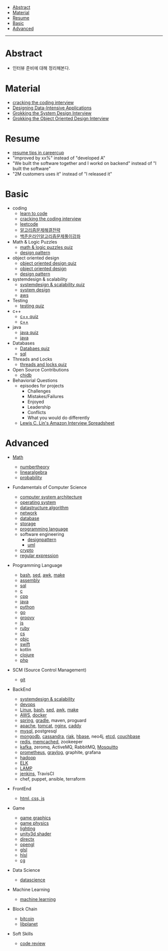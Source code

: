 - [Abstract](#abstract)
- [Material](#material)
- [Resume](#resume)
- [Basic](#basic)
- [Advanced](#advanced)

----

# Abstract

- 인터뷰 준비에 대해 정리해본다.

# Material

* [cracking the coding interview](http://www.crackingthecodinginterview.com/)
* [Designing Data-Intensive Applications](https://dataintensive.net/)
* [Grokking the System Design Interview](https://www.educative.io/collection/5668639101419520/5649050225344512)
* [Grokking the Object Oriented Design Interview](https://www.educative.io/collection/5668639101419520/5692201761767424)

# Resume

- [resume tips in careercup](https://careercup.com/resume)
- "improved by xx%" instead of "developed A"
- "We built the software together and I workd on backend" instead of "I built the software"
- "2M customers uses it" instead of "I released it"

# Basic 

* coding
  * [learn to code](https://github.com/iamslash/learntocode)
  * [cracking the coding interview](http://www.crackingthecodinginterview.com/)
  * [leetcode](https://leetcode.com/problems/)
  * [알고리즘문제해결전략](http://book.algospot.com/)
  * [백준온라인알고리즘문제풀이강좌](https://code.plus/courses/1)
* Math & Logic Puzzles
  * [math & logic puzzles quiz](/brainteasers/README.md#quiz)
  * [design pattern](/designpattern/README.md)
* object oriented design
  * [object oriented design quiz](/objectorienteddesign/README.md@quiz)
  * [object oriented design](/objectorienteddesign/)
  * [design pattern](/designpattern/README.md)
* systemdesign & scalability
  * [systemdesign & scalability quiz](/systemdesign/README.md#quiz)
  * [system design](/systemdesign/README.md)
  * [aws](/aws/README.md)
* Testing
  * [testing quiz](/testing/README.md#quiz)
* c++
  * [c++ quiz](/cpp/README.md#quiz)
  * [c++](/cpp/README.md)
* java
  * [java quiz](/java/README.md#quiz)
  * [java](/java/README.md)
* Databases
  * [Databaes quiz](/sql/README.md#quiz)
  * [sql](/sql/README.md)
* Threads and Locks 
  * [threads and locks quiz](/os/README.md#quiz)
* Open Source Contributions
  * [chidb](https://github.com/iamslash/chidb)
* Behaviorial Questions
  * episodes for projects
    * Challenges
    * Mistakes/Failures
    * Enjoyed
    * Leadership
    * Conflicts
    * What you would do differently
  * [Lewis C. Lin's Amazon Interview Spreadsheet](https://www.instapaper.com/read/1138208081)

# Advanced 

* [Math](/math/README.md)
  * [numbertheory](/numbertheory/README.md)
  * [linearalgebra](/linearalgebra/README.md)
  * [probability](/prob/README.md)

* Fundamentals of Computer Science
  * [computer system architecture](/csa/README.md)
  * [operating system](/os/README.md)
  * [datastructure algorithm](https://github.com/iamslash/learntocode)
  * [network](/network/README.md)
  * [database](/database/README.md)
  * [storage](/storage/README.md)
  * [programming language](/pl/README.md)
  * software engineering
    * [designpattern](/designpattern/README.md)
    * [uml](/uml/README.md)
  * [crypto](/crypto/README.md)
  * [regular expression](/re/README.md)

* Programming Language
  * [bash](/bash/README.md), [sed](/sed/README.md), [awk](/awk/README.md), [make](/make/README.md)
  * [assembly](/assembly/README.md)
  * [sql](/sql/README.md)
  * [c](/c/README.md)
  * [cpp](/cpp/README.md)
  * [java](/java/README.md)
  * [python](/python/README.md)
  * [go](/golang/README.md)
  * [groovy](/groovy/READM.md)
  * [js](/js/README.md)
  * [ruby](/ruby/README.md)
  * [cs](/cs/README.md)
  * [objc](/objc/README.md)
  * [swift](/swift/README.md)
  * kotlin
  * [clojure](/clojure/README.md)
  * [php](/php/README.md)

* SCM (Source Control Management)
  * [git](/git/README.md)

* BackEnd
  * [systemdesign & scalability](/systemdesign/README.md)
  * [devops](/devops/README.md)
  * [Linux](/linux/README.md), [bash](/bash/README.md), [sed](/sed/README.md), [awk](/awk/README.md), [make](/make/README.md)
  * [AWS](/aws/README.md), [docker](/docker/README.md)
  * [spring](/spring/README.md), [gradle](/gradle/README.md), maven, proguard
  * [apache](/apache/README.md), [tomcat](/tomcat/README.md), [nginx](/nginx/README.md), [caddy](/caddy/README.md)
  * [mysql](/mysql/README.md), postgresql
  * [mongodb](/mongodb/README.md), [cassandra](/cassandra/README.md), [riak](/riak/README.md), [hbase](/hbase/README.md), neo4j, [etcd](/etcd/README.md), [couchbase](/couchbase/README.md)
  * [redis](/redis/README.md), [memcached](/memcached/README.md), zookeeper
  * [kafka](/kafka/README.md), zeromq, ActiveMQ, RabbitMQ, [Mosquitto](/mosquitto/README.md)
  * [prometheus](/prometheus/README.md), [graylog](/graylog/README.md), graphite, grafana
  * [hadoop](/hadoop/README.md)
  * [ELK](/elk/README.md)
  * [LAMP](/lamp/README.md)
  * [jenkins](/jenkins/README.md), TravisCI
  * chef, puppet, ansible, terraform

* FrontEnd
  * [html, css, js](/frontend/README.md)

* Game
  * [game graphics](/gamegraphics/README.md)
  * [game physics](/gamephysics/README.md)
  * [lighting](/lighting/README.md)
  * [unity3d shader](/unity3dshaderlab/README.md)
  * [directx](/directx/README.md)
  * [opengl](/opengl/README.md)
  * [glsl](/glsl/README.md)
  * [hlsl](/hlsl/README.md)
  * [cg](/cg/README.md)

* Data Science
  * [datascience](/datascience/README.md)

* Machine Learning
  * [machine learning](/ml/README.md)

* Block Chain
  * [bitcoin](/bitcoin/README.md)
  * [libplanet](/libplanet/README.md)

* Soft Skills
  * [code review](/codereview/README.md)


